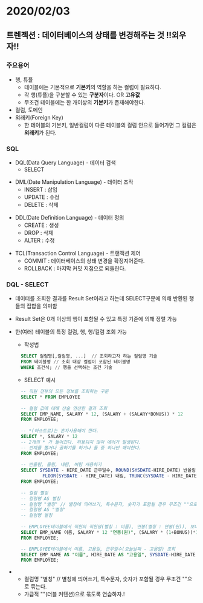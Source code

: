 # 2020/02/03

## 트렌젝션 : 데이터베이스의 상태를 변경해주는 것 !!외우자!!
>
### 주요용어
+ 행, 튜플
  + 테이블에는 기본적으로 **기본키**의 역할을 하는 컬럼이 필요하다. 
  + 각 행(튜플)을 구분할 수 있는 **구분자**이다. OR **고유값**
  + 무조건 테이블에는 한 개이상의 **기본키**가 존재해야한다.
+ 컬럼, 도메인
+ 외래키(Foreign Key)
  + 한 테이블의 기본키, 일반컬럼이 다른 테이블의 컬럼 안으로 들어가면 그 컬럼은 **외래키**가 된다.
>
### SQL
+ DQL(Data Query Language) - 데이터 검색
  + SELECT
>
+ DML(Date Manipulation Language) - 데이터 조작
  + INSERT : 삽입
  + UPDATE : 수정
  + DELETE : 삭제
>  
+ DDL(Date Definition Language) - 데이터 정의
  + CREATE : 생성
  + DROP : 삭제
  + ALTER : 수정
>
+ TCL(Transaction Control Language) - 트랜잭션 제어
  + COMMIT : 데이터베이스의 상태 변경을 확정지어준다.
  + ROLLBACK : 마지막 커밋 지점으로 되돌린다.
>
### DQL - SELECT
+ 데이터를 조회한 결과를 Result Set이라고 하는데 SELECT구문에 의해 반환된 행들의 집합을 의미함
+ Result Set은 0개 이상의 행이 포함될 수 있고 특정 기준에 의해 정렬 가능
+ 한(여러) 테이블의 특정 컬럼, 행, 행/컬럼 조회 가능


  + 작성법
  ```sql
    SELECT 컬럼명[,컬럼명, ...]  // 조회하고자 하는 컬럼명 기술
    FROM 테이블명 // 조회 대상 컬럼이 포함된 테이블명
    WHERE 조건식; // 행을 선택하는 조건 기술
  ```
    + SELECT 예시
    ```sql
      -- 직원 전부의 모든 정보를 조회하는 구문
      SELECT * FROM EMPLOYEE
      
      -- 컬럼 값에 대해 산술 연산한 결과 조회 
      SELECT EMP_NAME, SALARY * 12, (SALARY + (SALARY*BONUS)) * 12
      FROM EMPLOYEE;
      
      -- *(아스트로)는 혼자사용해야 한다.
      SELECT *, SALARY * 12 
      -- 2개의 * 가 들어갔다. 허용되지 않아 에러가 발생된다. 
      -- 전체를 뽑거나 곱하기를 하거나 둘 중 하나만 해야한다.
      FROM EMPLOYEE;
      
      -- 반올림, 올림, 내림, 버림 사용하기
      SELECT SYSDATE - HIRE_DATE 근무일수, ROUND(SYSDATE-HIRE_DATE) 반올림, CEIL(SYSDATE-HIRE_DATE) 올림,
              FLOOR(SYSDATE - HIRE_DATE) 내림, TRUNC(SYSDATE - HIRE_DATE) 버림
      FROM EMPLOYEE;      
      
      -- 컬럼 별징
      -- 컬럼명 AS 별칭
      -- 컬럼명 "별칭" // 별칭에 띄어쓰기, 특수문자, 숫자가 포함될 경우 무조건 ""으로 묶는다.
      -- 컬럼명 AS "별칭" 
      -- 컬럼명 별칭
      
      -- EMPLOYEE테이블에서 직원의 직원명(별칭 : 이름), 연봉(별칭 : 연봉(원)), 보너스를 추가한 연봉(별칭 : 총소득(원)) 조회
      SELECT EMP_NAME 이름, SALARY * 12 "연봉(원)", (SALARY * (1+BONUS))*12 AS "총소득(원)"
      FROM EMPLOYEE;

      -- EMPLOYEE테이블에서 이름, 고용일, 근무일수(오늘날짜 - 고용일) 조회
      SELECT EMP_NAME AS "이름", HIRE_DATE AS "고용일", SYSDATE-HIRE_DATE "근무일수"
      FROM EMPLOYEE;
    ```
+
  + 컬럼명 "별칭" // 별칭에 띄어쓰기, 특수문자, 숫자가 포함될 경우 무조건 ""으로 묶는다.
  + 가급적 ""(더블 커텐션)으로 묶도록 연습하자.!
